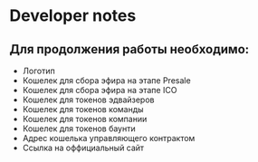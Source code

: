 # Developer notes

## Для продолжения работы необходимо:
* Логотип
* Кошелек для сбора эфира на этапе Presale
* Кошелек для сбора эфира на этапе ICO
* Кошелек для токенов эдвайзеров
* Кошелек для токенов команды
* Кошелек для токенов компании
* Кошелек для токенов баунти
* Адрес кошелька управляющего контрактом
* Ссылка на оффициальный сайт
